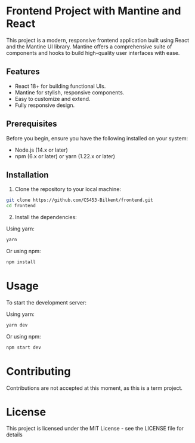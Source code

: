 # Frontend Project with Mantine and React

This project is a modern, responsive frontend application built using React and the Mantine UI library. Mantine offers a comprehensive suite of components and hooks to build high-quality user interfaces with ease.

## Features

- React 18+ for building functional UIs.
- Mantine for stylish, responsive components.
- Easy to customize and extend.
- Fully responsive design.

## Prerequisites

Before you begin, ensure you have the following installed on your system:

- Node.js (14.x or later)
- npm (6.x or later) or yarn (1.22.x or later)

## Installation

1. Clone the repository to your local machine:

```bash
git clone https://github.com/CS453-Bilkent/frontend.git
cd frontend
```

2. Install the dependencies:

Using yarn:

```bash
yarn
```

Or using npm:

```bash
npm install
```

# Usage

To start the development server:

Using yarn:

```bash
yarn dev
```

Or using npm:

```bash
npm start dev
```

# Contributing

Contributions are not accepted at this moment, as this is a term project.

# License

This project is licensed under the MIT License - see the LICENSE file for details
